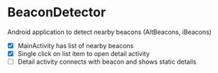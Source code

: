# BeaconDetector
Android application to detect nearby beacons (AltBeacons, iBeacons)

- [x] MainActivity has list of nearby beacons
- [x] Single click on list item to open detail activity
- [ ] Detail activity connects with beacon and shows static details
